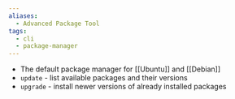 ```yaml
---
aliases:
  - Advanced Package Tool
tags:
  - cli
  - package-manager
---
```

- The default package manager for [[Ubuntu]] and [[Debian]]
- `update` - list available packages and their versions
- `upgrade` - install newer versions of already installed packages